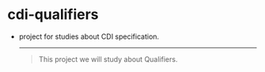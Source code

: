 cdi-qualifiers
==============

* project for studies about CDI specification.

     --------------------------------------------
  >  This project we will study about Qualifiers. 

